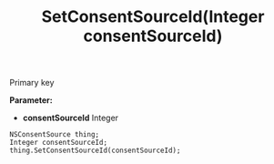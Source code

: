 ﻿---
uid: crmscript_ref_NSConsentSource_SetConsentSourceId
title: SetConsentSourceId(Integer consentSourceId)
intellisense: NSConsentSource.SetConsentSourceId
keywords: NSConsentSource, GetConsentSourceId
so.topic: reference
---

Primary key

**Parameter:** 
 - **consentSourceId** Integer

```crmscript
NSConsentSource thing;
Integer consentSourceId;
thing.SetConsentSourceId(consentSourceId);
```


